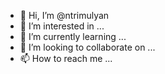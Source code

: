 - 👋 Hi, I’m @ntrimulyan
- 👀 I’m interested in ...
- 🌱 I’m currently learning ...
- 💞️ I’m looking to collaborate on ...
- 📫 How to reach me ...

<!---
ntrimulyan/ntrimulyan is a ✨ special ✨ repository because its `README.md` (this file) appears on your GitHub profile.
You can click the Preview link to take a look at your changes.
--->
